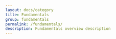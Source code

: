 ```yaml
---
layout: docs/category
title: Fundamentals
group: fundamentals
permalink: /fundamentals/
description: Fundamentals overview description
---
```

